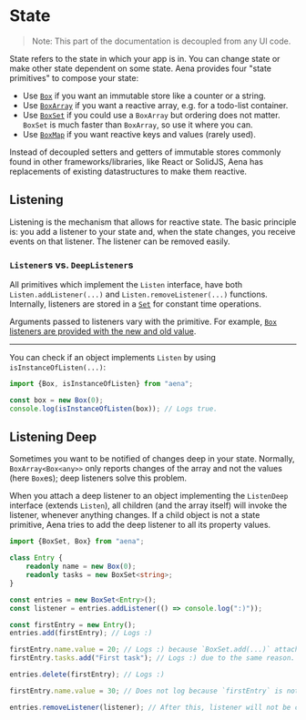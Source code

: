 # State

> Note: This part of the documentation is decoupled from any UI code.

State refers to the state in which your app is in. You can change state or make other state dependent on some state. Aena provides four "state primitives" to compose your state:

- Use [`Box`](/docs/state/box) if you want an immutable store like a counter or a string.
- Use [`BoxArray`](/docs/state/array) if you want a reactive array, e.g. for a todo-list container.
- Use [`BoxSet`](/docs/state/set) if you could use a `BoxArray` but ordering does not matter. `BoxSet` is much faster than `BoxArray`, so use it where you can.
- Use [`BoxMap`](/docs/state/map) if you want reactive keys and values (rarely used).

Instead of decoupled setters and getters of immutable stores commonly found in other frameworks/libraries, like React or SolidJS, Aena has replacements of existing datastructures to make them reactive.

## Listening

Listening is the mechanism that allows for reactive state. The basic principle is: you add a listener to your state and, when the state changes, you receive events on that listener. The listener can be removed easily.

### `Listener`s vs. `DeepListener`s

All primitives which implement the `Listen` interface, have both `Listen.addListener(...)` and `Listen.removeListener(...)` functions. Internally, listeners are stored in a [`Set`](https://developer.mozilla.org/en-US/docs/Web/JavaScript/Reference/Global_Objects/Set) for constant time operations.

Arguments passed to listeners vary with the primitive. For example, [`Box` listeners are provided with the new and old value](/docs/state/box#listening).

---

You can check if an object implements `Listen` by using `isInstanceOfListen(...)`:

```ts
import {Box, isInstanceOfListen} from "aena";

const box = new Box(0);
console.log(isInstanceOfListen(box)); // Logs true.
```

## Listening Deep

Sometimes you want to be notified of changes deep in your state. Normally, `BoxArray<Box<any>>` only reports changes of the array and not the values (here `Box`es); deep listeners solve this problem.

When you attach a deep listener to an object implementing the `ListenDeep` interface (extends `Listen`), all children (and the array itself) will invoke the listener, whenever anything changes. If a child object is not a state primitive, Aena tries to add the deep listener to all its property values.

```ts
import {BoxSet, Box} from "aena";

class Entry {
    readonly name = new Box(0);
    readonly tasks = new BoxSet<string>;
}

const entries = new BoxSet<Entry>();
const listener = entries.addListener(() => console.log(":)"));

const firstEntry = new Entry();
entries.add(firstEntry); // Logs :)

firstEntry.name.value = 20; // Logs :) because `BoxSet.add(...)` attached a listener to `name`.
firstEntry.tasks.add("First task"); // Logs :) due to the same reason.

entries.delete(firstEntry); // Logs :)

firstEntry.name.value = 30; // Does not log because `firstEntry` is not a part of `entries`.

entries.removeListener(listener); // After this, listener will not be called.
```